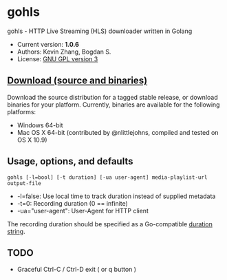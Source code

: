 # gohls

gohls - HTTP Live Streaming (HLS) downloader written in Golang


* Current version: **1.0.6**
* Authors: Kevin Zhang, Bogdan S.
* License: [GNU GPL version 3](http://www.gnu.org/licenses/gpl-3.0.txt)

## [Download (source and binaries)](https://github.com/kz26/gohls/releases)

Download the source distribution for a tagged stable release, or download binaries for your platform.
Currently, binaries are available for the following platforms:

* Windows 64-bit
* Mac OS X 64-bit (contributed by @nlittlejohns, compiled and tested on OS X 10.9)

## Usage, options, and defaults

`gohls [-l=bool] [-t duration] [-ua user-agent] media-playlist-url output-file`

* -l=false: Use local time to track duration instead of supplied metadata
* -t=0: Recording duration (0 == infinite)
* -ua="user-agent": User-Agent for HTTP client

The recording duration should be specified as a Go-compatible [duration string](http://golang.org/pkg/time/#ParseDuration).

## TODO

* Graceful Ctrl-C / Ctrl-D exit ( or q button )
